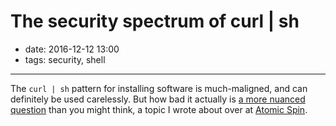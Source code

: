 # The security spectrum of curl | sh

- date: 2016-12-12 13:00
- tags: security, shell

----

The `curl | sh` pattern for installing software is much-maligned,
and can definitely be used carelessly. But how bad it actually is
[a more nuanced
question](https://spin.atomicobject.com/2016/12/12/security-spectrum-curl-sh/)
than you might think, a topic I wrote about over at [Atomic
Spin](https://spin.atomicobject.com/).

